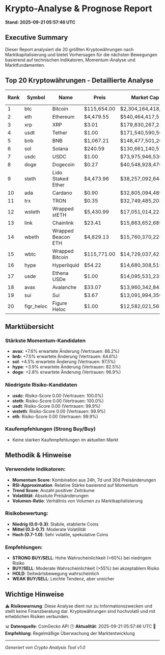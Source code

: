 # Krypto-Analyse & Prognose Report
**Stand: 2025-09-21 05:57:46 UTC**

## Executive Summary

Dieser Report analysiert die 20 größten Kryptowährungen nach Marktkapitalisierung und bietet Vorhersagen für die nächsten Bewegungen basierend auf technischen Indikatoren, Momentum-Analyse und Marktfundamenten.

## Top 20 Kryptowährungen - Detaillierte Analyse

|   Rank | Symbol     | Name               | Preis       | Market Cap         | Wahrscheinlichkeit ↑   | Wahrscheinlichkeit ↓   | Seitwärts   | Erwartete Änderung   | Empfehlung   | Vertrauen   |
|--------|------------|--------------------|-------------|--------------------|------------------------|------------------------|-------------|----------------------|--------------|-------------|
|      1 | btc        | Bitcoin            | $115,654.00 | $2,304,164,418,192 | 35.7%                  | 42.9%                  | 21.4%       | +0.3%                | WEAK SELL    | 99.7%       |
|      2 | eth        | Ethereum           | $4,479.55   | $540,464,417,515   | 42.9%                  | 35.7%                  | 21.4%       | +0.1%                | WEAK BUY     | 99.9%       |
|      3 | xrp        | XRP                | $3.01       | $179,830,267,239   | 42.9%                  | 35.7%                  | 21.4%       | +0.5%                | WEAK BUY     | 98.7%       |
|      4 | usdt       | Tether             | $1.00       | $171,540,590,505   | 43.3%                  | 36.7%                  | 20.0%       | +0.0%                | WEAK BUY     | 99.9%       |
|      5 | bnb        | BNB                | $1,067.21   | $148,477,501,206   | 53.3%                  | 26.7%                  | 20.0%       | +7.5%                | WEAK BUY     | 64.6%       |
|      6 | sol        | Solana             | $240.59     | $130,661,140,575   | 53.3%                  | 26.7%                  | 20.0%       | +4.5%                | WEAK BUY     | 97.5%       |
|      7 | usdc       | USDC               | $1.00       | $73,975,946,536    | 35.7%                  | 42.9%                  | 21.4%       | -0.0%                | WEAK SELL    | 100.0%      |
|      8 | doge       | Dogecoin           | $0.27       | $40,548,928,476    | 53.3%                  | 26.7%                  | 20.0%       | +2.8%                | WEAK BUY     | 96.9%       |
|      9 | steth      | Lido Staked Ether  | $4,473.96   | $38,257,092,644    | 35.7%                  | 42.9%                  | 21.4%       | +0.2%                | WEAK SELL    | 100.0%      |
|     10 | ada        | Cardano            | $0.90       | $32,805,094,489    | 35.7%                  | 42.9%                  | 21.4%       | +0.5%                | WEAK SELL    | 99.7%       |
|     11 | trx        | TRON               | $0.35       | $32,749,485,203    | 35.7%                  | 42.9%                  | 21.4%       | -0.7%                | WEAK SELL    | 99.0%       |
|     12 | wsteth     | Wrapped stETH      | $5,430.99   | $17,051,014,223    | 35.7%                  | 42.9%                  | 21.4%       | +0.2%                | WEAK SELL    | 99.9%       |
|     13 | link       | Chainlink          | $23.41      | $15,863,652,689    | 35.7%                  | 42.9%                  | 21.4%       | -1.6%                | WEAK SELL    | 98.7%       |
|     14 | wbeth      | Wrapped Beacon ETH | $4,829.13   | $15,760,370,225    | 35.7%                  | 42.9%                  | 21.4%       | +0.1%                | WEAK SELL    | 99.7%       |
|     15 | wbtc       | Wrapped Bitcoin    | $115,771.00 | $14,729,037,422    | 42.9%                  | 35.7%                  | 21.4%       | +0.4%                | WEAK BUY     | 99.4%       |
|     16 | hype       | Hyperliquid        | $54.22      | $14,680,308,515    | 53.3%                  | 26.7%                  | 20.0%       | +3.9%                | WEAK BUY     | 82.5%       |
|     17 | usde       | Ethena USDe        | $1.00       | $14,095,531,235    | 35.7%                  | 42.9%                  | 21.4%       | +0.0%                | WEAK SELL    | 99.9%       |
|     18 | avax       | Avalanche          | $33.07      | $13,960,342,843    | 53.3%                  | 26.7%                  | 20.0%       | +7.6%                | WEAK BUY     | 88.2%       |
|     19 | sui        | Sui                | $3.67       | $13,091,994,350    | 35.7%                  | 42.9%                  | 21.4%       | +0.6%                | WEAK SELL    | 96.0%       |
|     20 | figr_heloc | Figure Heloc       | $1.00       | $12,582,021,563    | 35.7%                  | 42.9%                  | 21.4%       | +nan%                | WEAK SELL    | 98.7%       |

## Marktübersicht

### Stärkste Momentum-Kandidaten
- **avax**: +7.6% erwartete Änderung (Vertrauen: 88.2%)
- **bnb**: +7.5% erwartete Änderung (Vertrauen: 64.6%)
- **sol**: +4.5% erwartete Änderung (Vertrauen: 97.5%)
- **hype**: +3.9% erwartete Änderung (Vertrauen: 82.5%)
- **doge**: +2.8% erwartete Änderung (Vertrauen: 96.9%)


### Niedrigste Risiko-Kandidaten
- **usdc**: Risiko-Score 0.00 (Vertrauen: 100.0%)
- **steth**: Risiko-Score 0.00 (Vertrauen: 100.0%)
- **usdt**: Risiko-Score 0.00 (Vertrauen: 99.9%)
- **wsteth**: Risiko-Score 0.00 (Vertrauen: 99.9%)
- **eth**: Risiko-Score 0.00 (Vertrauen: 99.9%)


### Kaufempfehlungen (Strong Buy/Buy)
- Keine starken Kaufempfehlungen im aktuellen Markt


## Methodik & Hinweise

### Verwendete Indikatoren:
- **Momentum Score**: Kombination aus 24h, 7d und 30d Preisänderungen
- **RSI-Approximation**: Relative Stärke basierend auf Momentum
- **Trend Score**: Anzahl positiver Zeiträume
- **Volatilität**: Absolute Preisänderungen
- **Volumen-Ratio**: Verhältnis von Volumen zu Marktkapitalisierung

### Risikobewertung:
- **Niedrig (0.0-0.3)**: Stabile, etablierte Coins
- **Mittel (0.3-0.7)**: Moderate Volatilität
- **Hoch (0.7-1.0)**: Sehr volatile, spekulative Coins

### Empfehlungen:
- **STRONG BUY/SELL**: Hohe Wahrscheinlichkeit (>60%) bei niedrigem Risiko
- **BUY/SELL**: Moderate Wahrscheinlichkeit (>55%) bei akzeptablem Risiko
- **HOLD**: Seitwärtsbewegung wahrscheinlich
- **WEAK BUY/SELL**: Leichte Tendenz, aber unsicher

## Wichtige Hinweise

⚠️ **Risikowarnung**: Diese Analyse dient nur zu Informationszwecken und stellt keine Finanzberatung dar. Kryptowährungen sind hochvolatil und mit erheblichen Risiken verbunden.

📊 **Datenquelle**: CoinGecko API
🕒 **Aktualität**: 2025-09-21 05:57:46 UTC
🔄 **Empfehlung**: Regelmäßige Überwachung der Marktentwicklung

---
*Generiert von Crypto Analysis Tool v1.0*
